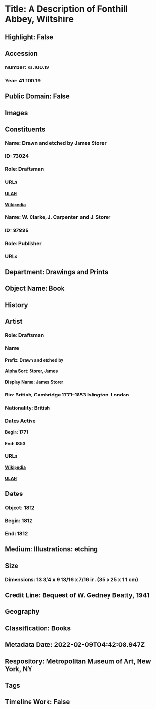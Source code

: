 # Title: A Description of Fonthill Abbey, Wiltshire
## Highlight: False
## Accession
### Number: 41.100.19
### Year: 41.100.19
## Public Domain: False
## Images
## Constituents
### Name: Drawn and etched by James Storer
### ID: 73024
### Role: Draftsman
### URLs
#### [ULAN](http://vocab.getty.edu/page/ulan/500030751)
#### [Wikipedia](https://www.wikidata.org/wiki/Q15433702)
### Name: W. Clarke, J. Carpenter, and J. Storer
### ID: 87835
### Role: Publisher
### URLs
## Department: Drawings and Prints
## Object Name: Book
## History
## Artist
### Role: Draftsman
### Name
#### Prefix: Drawn and etched by
#### Alpha Sort: Storer, James
#### Display Name: James Storer
### Bio: British, Cambridge 1771–1853 Islington, London
### Nationality: British
### Dates Active
#### Begin: 1771
#### End: 1853
### URLs
#### [Wikipedia](https://www.wikidata.org/wiki/Q15433702)
#### [ULAN](http://vocab.getty.edu/page/ulan/500030751)
## Dates
### Object: 1812
### Begin: 1812
### End: 1812
## Medium: Illustrations: etching
## Size
### Dimensions: 13 3/4 x 9 13/16 x 7/16 in. (35 x 25 x 1.1 cm)
## Credit Line: Bequest of W. Gedney Beatty, 1941
## Geography
## Classification: Books
## Metadata Date: 2022-02-09T04:42:08.947Z
## Respository: Metropolitan Museum of Art, New York, NY
## Tags
## Timeline Work: False
